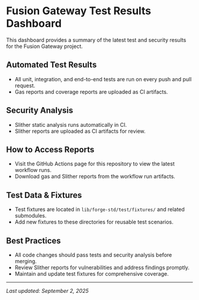 # Fusion Gateway Test Results Dashboard

This dashboard provides a summary of the latest test and security results for the Fusion Gateway project.

## Automated Test Results
- All unit, integration, and end-to-end tests are run on every push and pull request.
- Gas reports and coverage reports are uploaded as CI artifacts.

## Security Analysis
- Slither static analysis runs automatically in CI.
- Slither reports are uploaded as CI artifacts for review.

## How to Access Reports
- Visit the GitHub Actions page for this repository to view the latest workflow runs.
- Download gas and Slither reports from the workflow run artifacts.

## Test Data & Fixtures
- Test fixtures are located in `lib/forge-std/test/fixtures/` and related submodules.
- Add new fixtures to these directories for reusable test scenarios.

## Best Practices
- All code changes should pass tests and security analysis before merging.
- Review Slither reports for vulnerabilities and address findings promptly.
- Maintain and update test fixtures for comprehensive coverage.

---
_Last updated: September 2, 2025_
